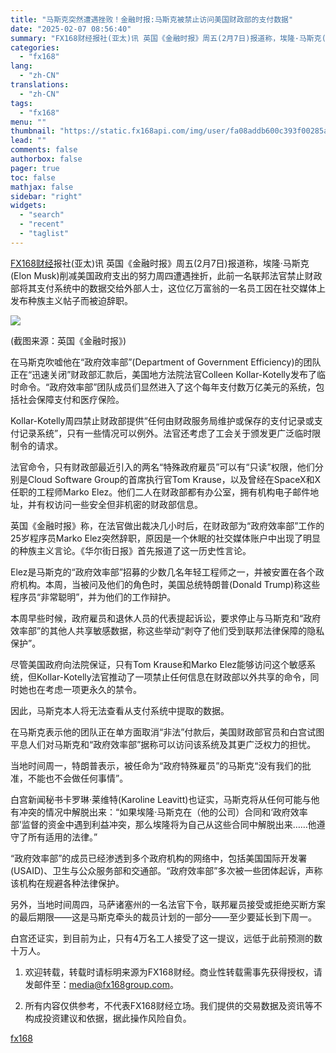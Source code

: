 ```yaml
---
title: "马斯克突然遭遇挫败！金融时报:马斯克被禁止访问美国财政部的支付数据"
date: "2025-02-07 08:56:40"
summary: "FX168财经报社(亚太)讯 英国《金融时报》周五(2月7日)报道称，埃隆·马斯克(Elon M..."
categories:
  - "fx168"
lang:
  - "zh-CN"
translations:
  - "zh-CN"
tags:
  - "fx168"
menu: ""
thumbnail: "https://static.fx168api.com/img/user/fa08addb600c393f00285af5bd49d864/0702/%E9%A9%AC%E6%96%AF%E5%85%8B15.jpg"
lead: ""
comments: false
authorbox: false
pager: true
toc: false
mathjax: false
sidebar: "right"
widgets:
  - "search"
  - "recent"
  - "taglist"
---
```


[FX168财经](https://www.fx168news.com/)报社(亚太)讯 英国《金融时报》周五(2月7日)报道称，埃隆·马斯克(Elon Musk)削减美国政府支出的努力周四遭遇挫折，此前一名联邦法官禁止财政部将其支付系统中的数据交给外部人士，这位亿万富翁的一名员工因在社交媒体上发布种族主义帖子而被迫辞职。

![](https://static.fx168api.com/img/user/fa08addb600c393f00285af5bd49d864/0622/100399/%E9%A9%AC%E6%96%AF%E5%85%8B.jpg)

(截图来源：英国《金融时报》)

在马斯克吹嘘他在“政府效率部”(Department of Government Efficiency)的团队正在“迅速关闭”财政部汇款后，美国地方法院法官Colleen Kollar-Kotelly发布了临时命令。“政府效率部”团队成员们显然进入了这个每年支付数万亿美元的系统，包括社会保障支付和医疗保险。

Kollar-Kotelly周四禁止财政部提供“任何由财政服务局维护或保存的支付记录或支付记录系统”，只有一些情况可以例外。法官还考虑了工会关于颁发更广泛临时限制令的请求。

法官命令，只有财政部最近引入的两名“特殊政府雇员”可以有“只读”权限，他们分别是Cloud Software Group的首席执行官Tom Krause，以及曾经在SpaceX和X任职的工程师Marko Elez。他们二人在财政部都有办公室，拥有机构电子邮件地址，并有权访问一些安全但非机密的财政部信息。

英国《金融时报》称，在法官做出裁决几小时后，在财政部为“政府效率部”工作的25岁程序员Marko Elez突然辞职，原因是一个休眠的社交媒体账户中出现了明显的种族主义言论。《华尔街日报》首先报道了这一历史性言论。

Elez是马斯克的“政府效率部”招募的少数几名年轻工程师之一，并被安置在各个政府机构。本周，当被问及他们的角色时，美国总统特朗普(Donald Trump)称这些程序员“非常聪明”，并为他们的工作辩护。

本周早些时候，政府雇员和退休人员的代表提起诉讼，要求停止与马斯克和“政府效率部”的其他人共享敏感数据，称这些举动“剥夺了他们受到联邦法律保障的隐私保护”。

尽管美国政府向法院保证，只有Tom Krause和Marko Elez能够访问这个敏感系统，但Kollar-Kotelly法官推动了一项禁止任何信息在财政部以外共享的命令，同时她也在考虑一项更永久的禁令。

因此，马斯克本人将无法查看从支付系统中提取的数据。

在马斯克表示他的团队正在单方面取消“非法”付款后，美国财政部官员和白宫试图平息人们对马斯克和“政府效率部”据称可以访问该系统及其更广泛权力的担忧。

当地时间周一，特朗普表示，被任命为“政府特殊雇员”的马斯克“没有我们的批准，不能也不会做任何事情”。

白宫新闻秘书卡罗琳·莱维特(Karoline Leavitt)也证实，马斯克将从任何可能与他有冲突的情况中解脱出来：“如果埃隆·马斯克在（他的公司）合同和‘政府效率部’监督的资金中遇到利益冲突，那么埃隆将为自己从这些合同中解脱出来……他遵守了所有适用的法律。”

“政府效率部”的成员已经渗透到多个政府机构的网络中，包括美国国际开发署(USAID)、卫生与公众服务部和交通部。“政府效率部”多次被一些团体起诉，声称该机构在规避各种法律保护。

另外，当地时间周四，马萨诸塞州的一名法官下令，联邦雇员接受或拒绝买断方案的最后期限——这是马斯克牵头的裁员计划的一部分——至少要延长到下周一。

白宫还证实，到目前为止，只有4万名工人接受了这一提议，远低于此前预测的数十万人。




1. 欢迎转载，转载时请标明来源为FX168财经。商业性转载需事先获得授权，请发邮件至：media@fx168group.com。

2. 所有内容仅供参考，不代表FX168财经立场。我们提供的交易数据及资讯等不构成投资建议和依据，据此操作风险自负。

[fx168](https://www.fx168news.com/article/马斯克-831743)
